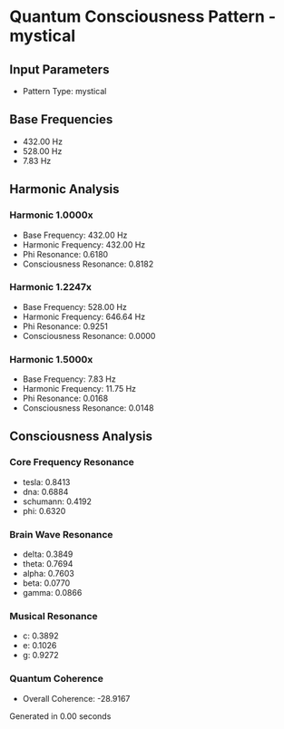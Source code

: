 # Quantum Consciousness Pattern - mystical

## Input Parameters
- Pattern Type: mystical

## Base Frequencies
- 432.00 Hz
- 528.00 Hz
- 7.83 Hz

## Harmonic Analysis

### Harmonic 1.0000x
- Base Frequency: 432.00 Hz
- Harmonic Frequency: 432.00 Hz
- Phi Resonance: 0.6180
- Consciousness Resonance: 0.8182

### Harmonic 1.2247x
- Base Frequency: 528.00 Hz
- Harmonic Frequency: 646.64 Hz
- Phi Resonance: 0.9251
- Consciousness Resonance: 0.0000

### Harmonic 1.5000x
- Base Frequency: 7.83 Hz
- Harmonic Frequency: 11.75 Hz
- Phi Resonance: 0.0168
- Consciousness Resonance: 0.0148

## Consciousness Analysis

### Core Frequency Resonance
- tesla: 0.8413
- dna: 0.6884
- schumann: 0.4192
- phi: 0.6320

### Brain Wave Resonance
- delta: 0.3849
- theta: 0.7694
- alpha: 0.7603
- beta: 0.0770
- gamma: 0.0866

### Musical Resonance
- c: 0.3892
- e: 0.1026
- g: 0.9272

### Quantum Coherence
- Overall Coherence: -28.9167

Generated in 0.00 seconds

